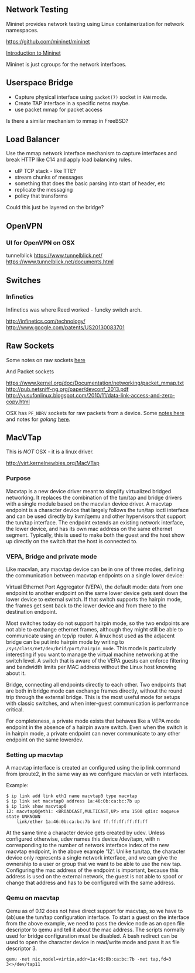 
<!--
-->

Network Testing
---------------

Mininet provides network testing using Linux containerization
for network namespaces.

https://github.com/mininet/mininet

[Introduction to Mininet]( https://www.youtube.com/watch?v=jmlgXaocwiE )

Mininet is just cgroups for the network interfaces.

Userspace Bridge
----------------

 * Capture physical interface using `packet(7)` socket in `RAW` mode.
 * Create TAP interface in a specific netns maybe.
 * use packet mmap for packet access

Is there a similar mechanism to mmap in FreeBSD?

Load Balancer
-------------

Use the mmap network interface mechanism to capture interfaces
and break HTTP like C14 and apply load balancing rules.

 * uIP TCP stack - like TTE?
 * stream chunks of messages
 * something that does the basic parsing into start of header, etc
 * replicate the messaging
 * policy that transforms

Could this just be layered on the bridge?

OpenVPN
-------

### UI for OpenVPN on OSX

tunnelblick
https://www.tunnelblick.net/
https://www.tunnelblick.net/documents.html

Switches
--------

### Infinetics

Infinetics was where Reed worked - funcky switch arch.

http://infinetics.com/technology/
http://www.google.com/patents/US20130083701

Raw Sockets
-----------

Some notes on raw sockets
[here]( http://sock-raw.org/papers/sock_raw )

And Packet sockets

https://www.kernel.org/doc/Documentation/networking/packet_mmap.txt
http://pub.netsniff-ng.org/paper/devconf_2013.pdf
http://yusufonlinux.blogspot.com/2010/11/data-link-access-and-zero-copy.html


OSX has `PF_NDRV` sockets for raw packets from a device.
Some
[notes here]( https://lists.apple.com/archives/darwin-development/2002/Mar/msg00270.html )
and notes for *golang*
[here]( http://stackoverflow.com/questions/32575558/creating-raw-packets-with-go-1-5-on-macosx ).

MacVTap
-------

This is *NOT* OSX - it is a linux driver.

http://virt.kernelnewbies.org/MacVTap

### Purpose

Macvtap is a new device driver meant to simplify virtualized bridged
networking. It replaces the combination of the tun/tap and bridge drivers
with a single module based on the macvlan device driver. A macvtap
endpoint is a character device that largely follows the tun/tap ioctl
interface and can be used directly by kvm/qemu and other hypervisors
that support the tun/tap interface. The endpoint extends an existing
network interface, the lower device, and has its own mac address on the
same ethernet segment. Typically, this is used to make both the guest
and the host show up directly on the switch that the host is connected to.


### VEPA, Bridge and private mode

Like macvlan, any macvtap device can be in one of three modes, defining
the communication between macvtap endpoints on a single lower device:

Virtual Ethernet Port Aggregator (VEPA), the default mode: data from one
endpoint to another endpoint on the same lower device gets sent down the
lower device to external switch. If that switch supports the hairpin
mode, the frames get sent back to the lower device and from there to
the destination endpoint.

Most switches today do not support hairpin mode, so the two endpoints
are not able to exchange ethernet frames, although they might still
be able to communicate using an tcp/ip router. A linux host used
as the adjacent bridge can be put into hairpin mode by writing to
`/sys/class/net/dev/brif/port/hairpin_mode`.  This mode is particularly
interesting if you want to manage the virtual machine networking at
the switch level. A switch that is aware of the VEPA guests can enforce
filtering and bandwidth limits per MAC address without the Linux host
knowing about it.


Bridge, connecting all endpoints directly to each other. Two endpoints
that are both in bridge mode can exchange frames directly, without the
round trip through the external bridge. This is the most useful mode
for setups with classic switches, and when inter-guest communication is
performance critical.

For completeness, a private mode exists that behaves like a VEPA mode
endpoint in the absence of a hairpin aware switch. Even when the switch
is in hairpin mode, a private endpoint can never communicate to any
other endpoint on the same lowerdev.

### Setting up macvtap

A macvtap interface is created an configured using the ip link command
from iproute2, in the same way as we configure macvlan or veth interfaces.

Example:

```
$ ip link add link eth1 name macvtap0 type macvtap
$ ip link set macvtap0 address 1a:46:0b:ca:bc:7b up
$ ip link show macvtap0
12: macvtap0@eth1: <BROADCAST,MULTICAST,UP> mtu 1500 qdisc noqueue state UNKNOWN
    link/ether 1a:46:0b:ca:bc:7b brd ff:ff:ff:ff:ff:ff
```

At the same time a character device gets created by udev. Unless
configured otherwise, udev names this device /dev/tapn, with n
corresponding to the number of network interface index of the new macvtap
endpoint, in the above example '12'. Unlike tun/tap, the character device
only represents a single network interface, and we can give the ownership
to a user or group that we want to be able to use the new tap. Configuring
the mac address of the endpoint is important, because this address is
used on the external network, the guest is not able to spoof or change
that address and has to be configured with the same address.

### Qemu on macvtap

Qemu as of 0.12 does not have direct support for macvtap, so we have to
(ab)use the tun/tap configuration interface. To start a guest on the
interface from the above example, we need to pass the device node as
an open file descriptor to qemu and tell it about the mac address. The
scripts normally used for bridge configuration must be disabled. A bash
redirect can be used to open the character device in read/write mode
and pass it as file descriptor 3.

```
qemu -net nic,model=virtio,addr=1a:46:0b:ca:bc:7b -net tap,fd=3 3<>/dev/tap11
```


<!-- vim: set autoindent expandtab sw=4 syntax=markdown: -->
